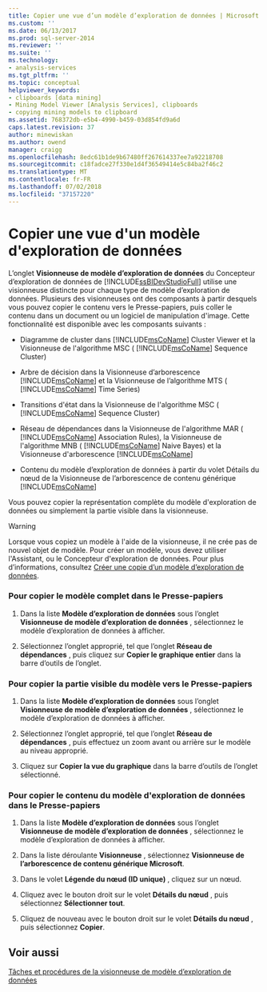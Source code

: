 ```yaml
---
title: Copier une vue d’un modèle d’exploration de données | Microsoft Docs
ms.custom: ''
ms.date: 06/13/2017
ms.prod: sql-server-2014
ms.reviewer: ''
ms.suite: ''
ms.technology:
- analysis-services
ms.tgt_pltfrm: ''
ms.topic: conceptual
helpviewer_keywords:
- clipboards [data mining]
- Mining Model Viewer [Analysis Services], clipboards
- copying mining models to clipboard
ms.assetid: 768372db-e5b4-4990-b459-03d854fd9a6d
caps.latest.revision: 37
author: minewiskan
ms.author: owend
manager: craigg
ms.openlocfilehash: 8edc61b1de9b67480ff267614337ee7a92218708
ms.sourcegitcommit: c18fadce27f330e1d4f36549414e5c84ba2f46c2
ms.translationtype: MT
ms.contentlocale: fr-FR
ms.lasthandoff: 07/02/2018
ms.locfileid: "37157220"
---
```

# <a name="copy-a-view-of-a-mining-model"></a>Copier une vue d'un modèle d'exploration de données
  L’onglet **Visionneuse de modèle d’exploration de données** du Concepteur d’exploration de données de [!INCLUDE[ssBIDevStudioFull](../../includes/ssbidevstudiofull-md.md)] utilise une visionneuse distincte pour chaque type de modèle d’exploration de données. Plusieurs des visionneuses ont des composants à partir desquels vous pouvez copier le contenu vers le Presse-papiers, puis coller le contenu dans un document ou un logiciel de manipulation d'image. Cette fonctionnalité est disponible avec les composants suivants :  
  
-   Diagramme de cluster dans [!INCLUDE[msCoName](../../includes/msconame-md.md)] Cluster Viewer et la Visionneuse de l'algorithme MSC ( [!INCLUDE[msCoName](../../includes/msconame-md.md)] Sequence Cluster)  
  
-   Arbre de décision dans la Visionneuse d’arborescence [!INCLUDE[msCoName](../../includes/msconame-md.md)] et la Visionneuse de l’algorithme MTS ( [!INCLUDE[msCoName](../../includes/msconame-md.md)] Time Series)  
  
-   Transitions d'état dans la Visionneuse de l'algorithme MSC ( [!INCLUDE[msCoName](../../includes/msconame-md.md)] Sequence Cluster)  
  
-   Réseau de dépendances dans la Visionneuse de l'algorithme MAR ( [!INCLUDE[msCoName](../../includes/msconame-md.md)] Association Rules), la Visionneuse de l'algorithme MNB ( [!INCLUDE[msCoName](../../includes/msconame-md.md)] Naive Bayes) et la Visionneuse d'arborescence [!INCLUDE[msCoName](../../includes/msconame-md.md)]  
  
-   Contenu du modèle d’exploration de données à partir du volet Détails du nœud de la Visionneuse de l’arborescence de contenu générique [!INCLUDE[msCoName](../../includes/msconame-md.md)]  
  
 Vous pouvez copier la représentation complète du modèle d'exploration de données ou simplement la partie visible dans la visionneuse.  
  
> [!WARNING]  
>  Lorsque vous copiez un modèle à l'aide de la visionneuse, il ne crée pas de nouvel objet de modèle. Pour créer un modèle, vous devez utiliser l'Assistant, ou le Concepteur d'exploration de données. Pour plus d’informations, consultez [Créer une copie d’un modèle d’exploration de données](make-a-copy-of-a-mining-model.md).  
  
### <a name="to-copy-the-complete-model-to-the-clipboard"></a>Pour copier le modèle complet dans le Presse-papiers  
  
1.  Dans la liste **Modèle d’exploration de données** sous l’onglet **Visionneuse de modèle d’exploration de données** , sélectionnez le modèle d’exploration de données à afficher.  
  
2.  Sélectionnez l’onglet approprié, tel que l’onglet **Réseau de dépendances** , puis cliquez sur **Copier le graphique entier** dans la barre d’outils de l’onglet.  
  
### <a name="to-copy-the-visible-piece-of-the-model-to-the-clipboard"></a>Pour copier la partie visible du modèle vers le Presse-papiers  
  
1.  Dans la liste **Modèle d’exploration de données** sous l’onglet **Visionneuse de modèle d’exploration de données** , sélectionnez le modèle d’exploration de données à afficher.  
  
2.  Sélectionnez l’onglet approprié, tel que l’onglet **Réseau de dépendances** , puis effectuez un zoom avant ou arrière sur le modèle au niveau approprié.  
  
3.  Cliquez sur **Copier la vue du graphique** dans la barre d’outils de l’onglet sélectionné.  
  
### <a name="to-copy-the-mining-model-content-to-the-clipboard"></a>Pour copier le contenu du modèle d'exploration de données dans le Presse-papiers  
  
1.  Dans la liste **Modèle d’exploration de données** sous l’onglet **Visionneuse de modèle d’exploration de données** , sélectionnez le modèle d’exploration de données à afficher.  
  
2.  Dans la liste déroulante **Visionneuse** , sélectionnez **Visionneuse de l’arborescence de contenu générique Microsoft**.  
  
3.  Dans le volet **Légende du nœud (ID unique)** , cliquez sur un nœud.  
  
4.  Cliquez avec le bouton droit sur le volet **Détails du nœud** , puis sélectionnez **Sélectionner tout**.  
  
5.  Cliquez de nouveau avec le bouton droit sur le volet **Détails du nœud** , puis sélectionnez **Copier**.  
  
## <a name="see-also"></a>Voir aussi  
 [Tâches et procédures de la visionneuse de modèle d’exploration de données](mining-model-viewer-tasks-and-how-tos.md)  
  
  
